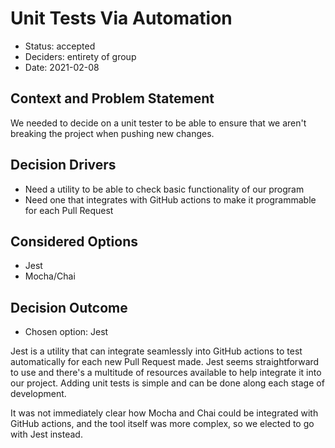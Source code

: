 # Unit Tests Via Automation

* Status: accepted
* Deciders: entirety of group
* Date: 2021-02-08

## Context and Problem Statement

We needed to decide on a unit tester to be able to ensure that we aren't breaking the project when pushing new changes.

## Decision Drivers

* Need a utility to be able to check basic functionality of our program
* Need one that integrates with GitHub actions to make it programmable for each Pull Request

## Considered Options

* Jest
* Mocha/Chai

## Decision Outcome

* Chosen option: Jest

Jest is a utility that can integrate seamlessly into GitHub actions to test automatically for each new Pull Request made. Jest seems straightforward to use and there's a multitude of resources available to help integrate it into our project. Adding unit tests is simple and can be done along each stage of development.

It was not immediately clear how Mocha and Chai could be integrated with GitHub actions, and the tool itself was more complex, so we elected to go with Jest instead.
